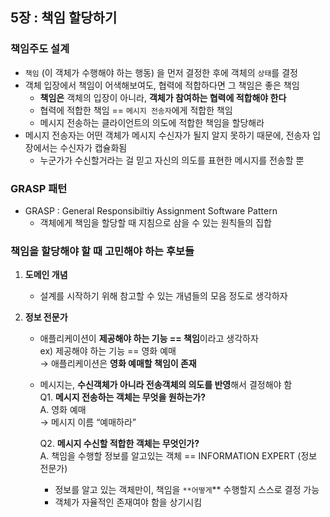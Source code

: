 ## 5장 : 책임 할당하기

### 책임주도 설계

- `책임` (이 객체가 수행해야 하는 행동) 을 먼저 결정한 후에 객체의 `상태`를 결정
- 객체 입장에서 책임이 어색해보여도, 협력에 적합하다면 그 책임은 좋은 책임
    - **책임은** 객체의 입장이 아니라, **객체가 참여하는 협력에 적합해야 한다**
    - 협력에 적합한 책임 == `메시지 전송자`에게 적합한 책임
    - 메시지 전송하는 클라이언트의 의도에 적합한 책임을 할당해라
- 메시지 전송자는 어떤 객체가 메시지 수신자가 될지 알지 못하기 때문에, 전송자 입장에서는 수신자가 캡슐화됨
    - 누군가가 수신할거라는 걸 믿고 자신의 의도를 표현한 메시지를 전송할 뿐

### GRASP 패턴

- GRASP : General Responsibiltiy Assignment Software Pattern
    - 객체에게 책임을 할당할 때 지침으로 삼을 수 있는 원칙들의 집합

### **책임을 할당해야 할 때 고민해야 하는 후보들**

1. **도메인 개념**
    - 설계를 시작하기 위해 참고할 수 있는 개념들의 모음 정도로 생각하자
      
2. **정보 전문가**
    - 애플리케이션이 **제공해야 하는 기능 == 책임**이라고 생각하자<br>
        ex) 제공해야 하는 기능 == 영화 예매 <br>
        → 애플리케이션은 **영화 예매할 책임이 존재**<br>
    - 메시지는, **수신객체가 아니라 전송객체의 의도를 반영**해서 결정해야 함<br>
        Q1. **메시지 전송하는 객체는 무엇을 원하는가?**  <br>
        A. 영화 예매 <br>
        → 메시지 이름 “예매하라” 
        
        Q2. **메시지 수신할 적합한 객체는 무엇인가?** <br>
        A. 책임을 수행할 정보를 알고있는 객체 == INFORMATION EXPERT (정보 전문가) <br>
        - 정보를 알고 있는 객체만이, 책임을 `**어떻게`** 수행할지 스스로 결정 가능
        - 객체가 자율적인 존재여야 함을 상기시킴
